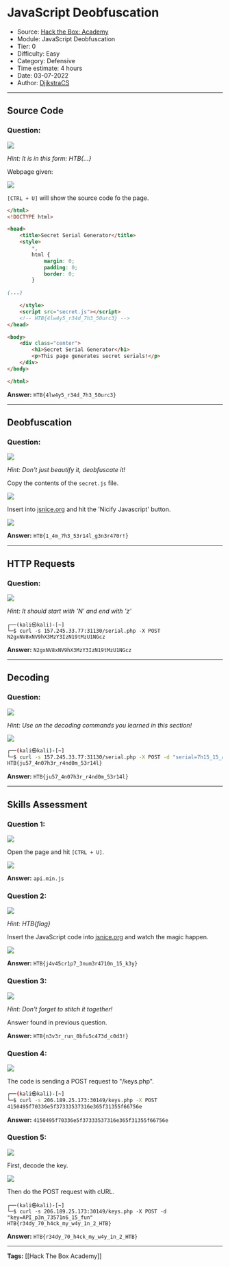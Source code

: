 # JavaScript Deobfuscation
* Source: [Hack the Box: Academy](https://academy.hackthebox.com/)
* Module: JavaScript Deobfuscation
* Tier: 0
* Difficulty: Easy
* Category: Defensive
* Time estimate: 4 hours
* Date: 03-07-2022
* Author: [DjikstraCS](https://github.com/DjikstraCS)

---
## Source Code
### Question:
![](./attachments/Pasted%20image%2020220703103654.png)

*Hint: It is in this form: HTB{...}*

Webpage given:

![](./attachments/Pasted%20image%2020220703104506.png)

`[CTRL + U]` will show the source code fo the page.

```html
</html>
<!DOCTYPE html>

<head>
    <title>Secret Serial Generator</title>
    <style>
        *,
        html {
            margin: 0;
            padding: 0;
            border: 0;
        }

(...)
		
    </style>
    <script src="secret.js"></script>
    <!-- HTB{4lw4y5_r34d_7h3_50urc3} -->
</head>

<body>
    <div class="center">
        <h1>Secret Serial Generator</h1>
        <p>This page generates secret serials!</p>
    </div>
</body>

</html>
```

**Answer:** `HTB{4lw4y5_r34d_7h3_50urc3}`

---
## Deobfuscation
### Question:
![](./attachments/Pasted%20image%2020220703103903.png)

*Hint: Don't just beautify it, deobfuscate it!*

Copy the contents of the `secret.js` file.

![](./attachments/Pasted%20image%2020220703105241.png)

Insert into [jsnice.org](http://jsnice.org/) and hit the 'Nicify Javascript' button.

![](./attachments/Pasted%20image%2020220703105509.png)

**Answer:** `HTB{1_4m_7h3_53r14l_g3n3r470r!}`

---
## HTTP Requests
### Question:
![](./attachments/Pasted%20image%2020220703104003.png)

*Hint: It should start with 'N' and end with 'z'*

```
┌──(kali㉿kali)-[~]
└─$ curl -s 157.245.33.77:31130/serial.php -X POST                      
N2gxNV8xNV9hX3MzY3IzN19tMzU1NGcz
```

**Answer:** `N2gxNV8xNV9hX3MzY3IzN19tMzU1NGcz`

---
## Decoding
### Question:
![](./attachments/Pasted%20image%2020220703104103.png)

*Hint: Use on the decoding commands you learned in this section!*

![](./attachments/Pasted%20image%2020220703111128.png)

```bash
┌──(kali㉿kali)-[~]
└─$ curl -s 157.245.33.77:31130/serial.php -X POST -d "serial=7h15_15_a_s3cr37_m3554g3" 
HTB{ju57_4n07h3r_r4nd0m_53r14l}  
```

**Answer:** `HTB{ju57_4n07h3r_r4nd0m_53r14l}`

---
## Skills Assessment
### Question 1:
![](./attachments/Pasted%20image%2020220703104209.png)

Open the page and hit `[CTRL + U]`.

![](./attachments/Pasted%20image%2020220703111802.png)

**Answer:** `api.min.js`
 
### Question 2:
![](./attachments/Pasted%20image%2020220703104338.png)

*Hint: HTB{flag}*

Insert the JavaScript code into [jsnice.org](http://jsnice.org/) and watch the magic happen.

![](./attachments/Pasted%20image%2020220703111610.png)

**Answer:** `HTB{j4v45cr1p7_3num3r4710n_15_k3y}`

### Question 3:
![](./attachments/Pasted%20image%2020220703104348.png)

*Hint: Don't forget to stitch it together!*

Answer found in previous question.

**Answer:** `HTB{n3v3r_run_0bfu5c473d_c0d3!}`
 
### Question 4:
![](./attachments/Pasted%20image%2020220703104403.png)

The code is sending a POST request to "/keys.php".

```bash
┌──(kali㉿kali)-[~]
└─$ curl -s 206.189.25.173:30149/keys.php -X POST
4150495f70336e5f37333537316e365f31355f66756e
```

**Answer:** `4150495f70336e5f37333537316e365f31355f66756e`
### Question 5:
![](./attachments/Pasted%20image%2020220703104412.png)

First, decode the key.

![](./attachments/Pasted%20image%2020220703113036.png)

Then do the POST request with cURL.

```
┌──(kali㉿kali)-[~]
└─$ curl -s 206.189.25.173:30149/keys.php -X POST -d "key=API_p3n_73571n6_15_fun"
HTB{r34dy_70_h4ck_my_w4y_1n_2_HTB}
```

**Answer:** `HTB{r34dy_70_h4ck_my_w4y_1n_2_HTB}`

---
**Tags:** [[Hack The Box Academy]]